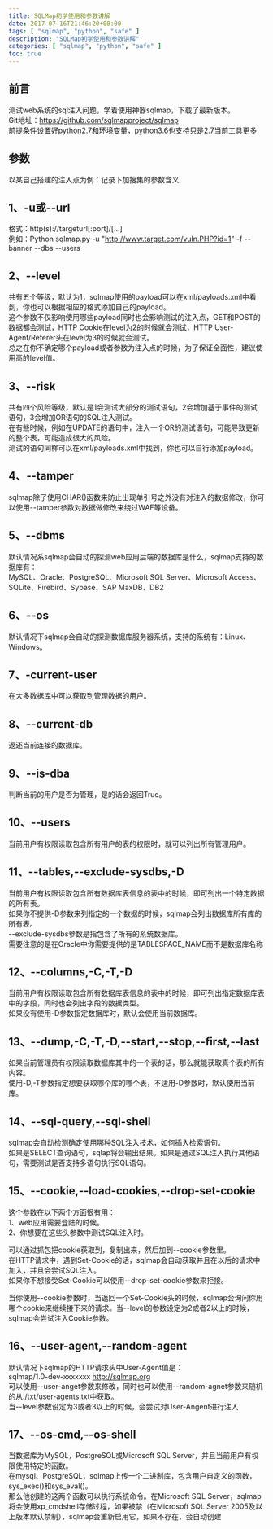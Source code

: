 ```yaml
---
title: SQLMap初学使用和参数讲解
date: 2017-07-16T21:46:20+08:00
tags: [ "sqlmap", "python", "safe" ] 
description: "SQLMap初学使用和参数讲解"
categories: [ "sqlmap", "python", "safe" ]
toc: true
---
```


## 前言
测试web系统的sql注入问题，学着使用神器sqlmap，下载了最新版本。  
Git地址：<https://github.com/sqlmapproject/sqlmap>  
前提条件设置好python2.7和环境变量，python3.6也支持只是2.7当前工具更多

## 参数
以某自己搭建的注入点为例：记录下加搜集的参数含义

## 1、-u或--url
格式：http(s)://targeturl[:port]/[…]  
例如：Python sqlmap.py -u "http://www.target.com/vuln.PHP?id=1" -f --banner --dbs --users

## 2、--level
共有五个等级，默认为1，sqlmap使用的payload可以在xml/payloads.xml中看到，你也可以根据相应的格式添加自己的payload。  
这个参数不仅影响使用哪些payload同时也会影响测试的注入点，GET和POST的数据都会测试，HTTP Cookie在level为2的时候就会测试，HTTP User-Agent/Referer头在level为3的时候就会测试。  
总之在你不确定哪个payload或者参数为注入点的时候，为了保证全面性，建议使用高的level值。

## 3、--risk
共有四个风险等级，默认是1会测试大部分的测试语句，2会增加基于事件的测试语句，3会增加OR语句的SQL注入测试。  
在有些时候，例如在UPDATE的语句中，注入一个OR的测试语句，可能导致更新的整个表，可能造成很大的风险。  
测试的语句同样可以在xml/payloads.xml中找到，你也可以自行添加payload。

## 4、--tamper
sqlmap除了使用CHAR()函数来防止出现单引号之外没有对注入的数据修改，你可以使用--tamper参数对数据做修改来绕过WAF等设备。

## 5、--dbms
默认情况系sqlmap会自动的探测web应用后端的数据库是什么，sqlmap支持的数据库有：  
MySQL、Oracle、PostgreSQL、Microsoft SQL Server、Microsoft Access、SQLite、Firebird、Sybase、SAP MaxDB、DB2

## 6、--os
默认情况下sqlmap会自动的探测数据库服务器系统，支持的系统有：Linux、Windows。 

## 7、-current-user
在大多数据库中可以获取到管理数据的用户。

## 8、--current-db
返还当前连接的数据库。

## 9、--is-dba
判断当前的用户是否为管理，是的话会返回True。

## 10、--users
当前用户有权限读取包含所有用户的表的权限时，就可以列出所有管理用户。
 
## 11、--tables,--exclude-sysdbs,-D
当前用户有权限读取包含所有数据库表信息的表中的时候，即可列出一个特定数据的所有表。  
如果你不提供-D参数来列指定的一个数据的时候，sqlmap会列出数据库所有库的所有表。  
--exclude-sysdbs参数是指包含了所有的系统数据库。  
需要注意的是在Oracle中你需要提供的是TABLESPACE_NAME而不是数据库名称

## 12、--columns,-C,-T,-D
当前用户有权限读取包含所有数据库表信息的表中的时候，即可列出指定数据库表中的字段，同时也会列出字段的数据类型。  
如果没有使用-D参数指定数据库时，默认会使用当前数据库。

## 13、--dump,-C,-T,-D,--start,--stop,--first,--last
如果当前管理员有权限读取数据库其中的一个表的话，那么就能获取真个表的所有内容。  
使用-D,-T参数指定想要获取哪个库的哪个表，不适用-D参数时，默认使用当前库。

## 14、--sql-query,--sql-shell
sqlmap会自动检测确定使用哪种SQL注入技术，如何插入检索语句。  
如果是SELECT查询语句，sqlap将会输出结果。如果是通过SQL注入执行其他语句，需要测试是否支持多语句执行SQL语句。

## 15、--cookie,--load-cookies,--drop-set-cookie
这个参数在以下两个方面很有用：  
1、web应用需要登陆的时候。  
2、你想要在这些头参数中测试SQL注入时。

可以通过抓包把cookie获取到，复制出来，然后加到--cookie参数里。  
在HTTP请求中，遇到Set-Cookie的话，sqlmap会自动获取并且在以后的请求中加入，并且会尝试SQL注入。   
如果你不想接受Set-Cookie可以使用--drop-set-cookie参数来拒接。  

当你使用--cookie参数时，当返回一个Set-Cookie头的时候，sqlmap会询问你用哪个cookie来继续接下来的请求。当--level的参数设定为2或者2以上的时候，sqlmap会尝试注入Cookie参数。

## 16、--user-agent,--random-agent
默认情况下sqlmap的HTTP请求头中User-Agent值是：  
sqlmap/1.0-dev-xxxxxxx <http://sqlmap.org>  
可以使用--user-anget参数来修改，同时也可以使用--random-agnet参数来随机的从./txt/user-agents.txt中获取。  
当--level参数设定为3或者3以上的时候，会尝试对User-Angent进行注入

## 17、--os-cmd,--os-shell
当数据库为MySQL，PostgreSQL或Microsoft SQL Server，并且当前用户有权限使用特定的函数。  
在mysql、PostgreSQL，sqlmap上传一个二进制库，包含用户自定义的函数，sys_exec()和sys_eval()。  
那么他创建的这两个函数可以执行系统命令。在Microsoft SQL Server，sqlmap将会使用xp_cmdshell存储过程，如果被禁（在Microsoft SQL Server 2005及以上版本默认禁制），sqlmap会重新启用它，如果不存在，会自动创建